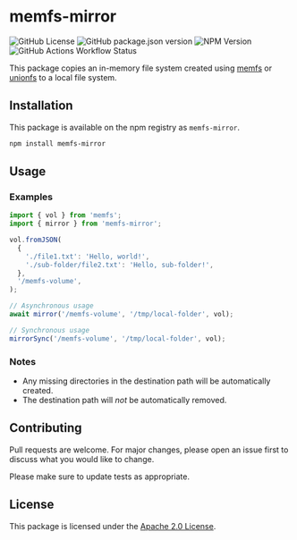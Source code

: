 # memfs-mirror

![GitHub License](https://img.shields.io/github/license/targendaz2/memfs-mirror)
![GitHub package.json version](https://img.shields.io/github/package-json/v/targendaz2/memfs-mirror)
![NPM Version](https://img.shields.io/npm/v/memfs-mirror?logo=npm&logoColor=%23999999)
![GitHub Actions Workflow Status](https://img.shields.io/github/actions/workflow/status/targendaz2/memfs-mirror/test.yml?logo=github&label=tests&logoColor=%23999999)

This package copies an in-memory file system created using [memfs](https://npmjs.com/package/memfs) or [unionfs](https://npmjs.com/package/unionfs) to a local file system.

## Installation

This package is available on the npm registry as `memfs-mirror`.

```bash
npm install memfs-mirror
```

## Usage

### Examples

```typescript
import { vol } from 'memfs';
import { mirror } from 'memfs-mirror';

vol.fromJSON(
  {
    './file1.txt': 'Hello, world!',
    './sub-folder/file2.txt': 'Hello, sub-folder!',
  },
  '/memfs-volume',
);

// Asynchronous usage
await mirror('/memfs-volume', '/tmp/local-folder', vol);

// Synchronous usage
mirrorSync('/memfs-volume', '/tmp/local-folder', vol);
```

### Notes

- Any missing directories in the destination path will be automatically created.
- The destination path will _not_ be automatically removed.

## Contributing

Pull requests are welcome. For major changes, please open an issue first
to discuss what you would like to change.

Please make sure to update tests as appropriate.

## License

This package is licensed under the [Apache 2.0 License](https://github.com/targendaz2/memfs-mirror/blob/main/LICENSE).
